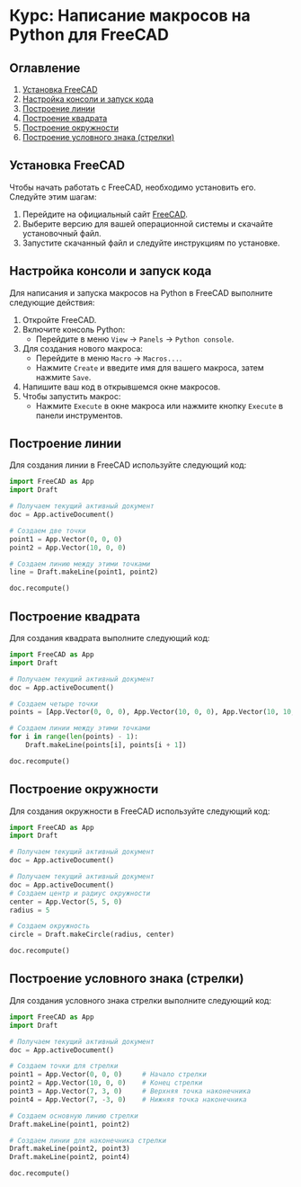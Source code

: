 # Курс: Написание макросов на Python для FreeCAD

## Оглавление
1. [Установка FreeCAD](#установка-freecad)
2. [Настройка консоли и запуск кода](#настройка-консоли-и-запуск-кода)
3. [Построение линии](#построение-линии)
4. [Построение квадрата](#построение-квадрата)
5. [Построение окружности](#построение-окружности)
6. [Построение условного знака (стрелки)](#Построение-условного-знака-стрелки)
## Установка FreeCAD
Чтобы начать работать с FreeCAD, необходимо установить его. Следуйте этим шагам:

1. Перейдите на официальный сайт [FreeCAD](https://www.freecadweb.org/).
2. Выберите версию для вашей операционной системы и скачайте установочный файл.
3. Запустите скачанный файл и следуйте инструкциям по установке.

## Настройка консоли и запуск кода
Для написания и запуска макросов на Python в FreeCAD выполните следующие действия:

1. Откройте FreeCAD.
2. Включите консоль Python:
   - Перейдите в меню `View` -> `Panels` -> `Python console`.
3. Для создания нового макроса:
   - Перейдите в меню `Macro` -> `Macros...`.
   - Нажмите `Create` и введите имя для вашего макроса, затем нажмите `Save`.
4. Напишите ваш код в открывшемся окне макросов.
5. Чтобы запустить макрос:
   - Нажмите `Execute` в окне макроса или нажмите кнопку `Execute` в панели инструментов.

## Построение линии
Для создания линии в FreeCAD используйте следующий код:

```python
import FreeCAD as App
import Draft

# Получаем текущий активный документ
doc = App.activeDocument()

# Создаем две точки
point1 = App.Vector(0, 0, 0)
point2 = App.Vector(10, 0, 0)

# Создаем линию между этими точками
line = Draft.makeLine(point1, point2)

doc.recompute()
```
## Построение квадрата
Для создания квадрата выполните следующий код:

```python
import FreeCAD as App
import Draft

# Получаем текущий активный документ
doc = App.activeDocument()

# Создаем четыре точки
points = [App.Vector(0, 0, 0), App.Vector(10, 0, 0), App.Vector(10, 10, 0), App.Vector(0, 10, 0), App.Vector(0, 0, 0)]

# Создаем линии между этими точками
for i in range(len(points) - 1):
    Draft.makeLine(points[i], points[i + 1])

doc.recompute()
```
## Построение окружности
Для создания окружности в FreeCAD используйте следующий код:

```python
import FreeCAD as App
import Draft

# Получаем текущий активный документ
doc = App.activeDocument()

# Получаем текущий активный документ
doc = App.activeDocument()
# Создаем центр и радиус окружности
center = App.Vector(5, 5, 0)
radius = 5

# Создаем окружность
circle = Draft.makeCircle(radius, center)

doc.recompute()
```
## Построение условного знака (стрелки)
Для создания условного знака стрелки выполните следующий код:
```python
import FreeCAD as App
import Draft

# Получаем текущий активный документ
doc = App.activeDocument()

# Создаем точки для стрелки
point1 = App.Vector(0, 0, 0)     # Начало стрелки
point2 = App.Vector(10, 0, 0)    # Конец стрелки
point3 = App.Vector(7, 3, 0)     # Верхняя точка наконечника
point4 = App.Vector(7, -3, 0)    # Нижняя точка наконечника

# Создаем основную линию стрелки
Draft.makeLine(point1, point2)

# Создаем линии для наконечника стрелки
Draft.makeLine(point2, point3)
Draft.makeLine(point2, point4)

doc.recompute()
```


